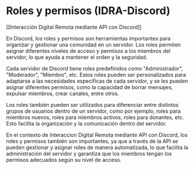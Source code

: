 # Roles y permisos (IDRA-Discord)

[[Interacción Digital Remota mediante API con Discord]]

En Discord, los roles y permisos son herramientas importantes para organizar y gestionar una comunidad en un servidor. Los roles permiten asignar diferentes niveles de acceso y permisos a los miembros del servidor, lo que ayuda a mantener el orden y la seguridad.

Cada servidor de Discord tiene roles predefinidos como "Administrador", "Moderador", "Miembro", etc. Estos roles pueden ser personalizados para adaptarse a las necesidades específicas de cada servidor, y se les pueden asignar diferentes permisos, como la capacidad de borrar mensajes, expulsar miembros, crear canales, entre otros.

Los roles también pueden ser utilizados para diferenciar entre distintos grupos de usuarios dentro de un servidor, como por ejemplo, roles para miembros nuevos, roles para miembros activos, roles para donantes, etc. Esto facilita la organización y la comunicación dentro del servidor.

En el contexto de Interaccion Digital Remota mediante API con Discord, los roles y permisos también son importantes, ya que a través de la API se pueden gestionar y asignar roles de manera automatizada, lo que facilita la administración del servidor y garantiza que los miembros tengan los permisos adecuados según su nivel de acceso.
